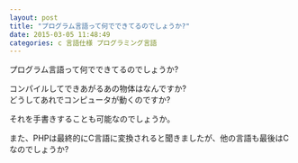 ```yaml
---
layout: post
title: "プログラム言語って何でできてるのでしょうか?"
date: 2015-03-05 11:48:49
categories: c 言語仕様 プログラミング言語
---
```

<p>プログラム言語って何でできてるのでしょうか?</p>

<p>コンパイルしてできあがるあの物体はなんですか?<br>
どうしてあれでコンピュータが動くのですか?</p>

<p>それを手書きすることも可能なのでしょうか。</p>

<p>また、PHPは最終的にC言語に変換されると聞きましたが、他の言語も最後はCなのでしょうか?</p>
